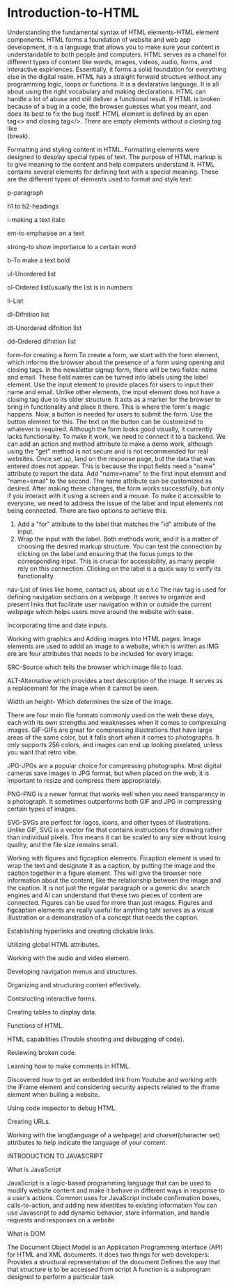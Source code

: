 # Introduction-to-HTML

Understanding the fundamental syntax of HTML elements-HTML element components. 
HTML forms a foundation of website and web app development, it is a language that allows you to make sure your content is understandable to both people and computers.
HTML serves as a chanel for different types of content like words, images, videos, audio, forms, and interactive expiriences. 
Essentially, it forms a solid foundation for everything else in the digital realm.
HTML has a straight forward structure without any programming logic, loops or functions. It is a devlarative language. It is all about using the right vocabulary and making declarations.
HTML can handle a lot of abuse and still deliver a functional result.
If HTML is broken because of a bug in a code, the browser guesses what you meant, and does its best to fix the bug itself. 
HTML element is defined by an open tag<> and closing tag</>. There are empty elements without a closing tag like<br>(break).


Formatting and styling content in HTML.
Formatting elements were designed to desplay special types of text. 
The purpose of HTML markup is to give meaning to the content and help computers understand it. HTML contains several elements for defining text with a special meaning.
These are the different types of elements used to format and style text:

p-paragraph

h1 to h2-headings

i-making a text italic

em-to emphasise on a text

strong-to show importance to a certain word

b-To make a text bold

ul-Unordered list

ol-Ordered list(usually the list is in numbers

li-List

dl-Difnition list

dt-Unordered difnition list

dd-Ordered difnition list

form-for creating a form
To create a form, we start with the form element, which informs the browser about the presence of a form using opening and closing tags. In the newsletter signup form, there will be two fields: name and email. These field names can be turned into labels using the label element. 
Use the input element to provide places for users to input their name and email. Unlike other elements, the input element does not have a closing tag due to its older structure. It acts as a marker for the browser to bring in functionality and place it there. This is where the form's magic happens. 
Now, a button is needed for users to submit the form. Use the button element for this. The text on the button can be customized to whatever is required. Although the form looks good visually, it currently lacks functionality. To make it work, we need to connect it to a backend. We can add an action and method attribute to make a demo work, although using the "get" method is not secure and is not recommended for real websites.
Once set up, land on the response page, but the data that was entered does not appear. This is because the input fields need a "name" attribute to report the data. Add "name=name" to the first input element and "name=email" to the second. The name attribute can be customized as desired. After making these changes, the form works successfully, but only if you interact with it using a screen and a mouse. 
To make it accessible to everyone, we need to address the issue of the label and input elements not being connected. There are two options to achieve this. 
1.	Add a "for" attribute to the label that matches the "id" attribute of the input. 
2.	Wrap the input with the label. 
Both methods work, and it is a matter of choosing the desired markup structure. You can test the connection by clicking on the label and ensuring that the focus jumps to the corresponding input. This is crucial for accessibility, as many people rely on this connection. Clicking on the label is a quick way to verify its functionality. 

nav-List of links like home, contact us, about us e.t.c
The nav tag is used for defining navigation sections on a
webpage. It serves to organize and present links that facilitate
user navigation within or outside the current webpage which helps
users move around the website with ease.



Incorporating time and date inputs.


Working with graphics and Adding images into HTML pages.
Image elements are used to addd an image to a website, which is written as IMG
ere are four attributes that needs to be included for every image:

SRC-Source which tells the browser which image file to load.

ALT-Alternative which provides a text description of the image. It serves as a replacement for the image when it cannot be seen.

Width an height- Which determines the size of the image.

There are four main file formats commonly used on the web these days, each with its own strengths and weaknesses when it comes to compressing images. 
GIF-GIFs are great for compressing illustrations that have large areas of the same color, but it falls short when it comes to photographs. It only supports 256 colors, and images can end up looking pixelated, unless you want that retro vibe. 

JPG-JPGs are a popular choice for compressing photographs. Most digital cameras save images in JPG format, but when placed on the web, it is important to resize and compress them appropriately. 

PNG-PNG is a newer format that works well when you need transparency in a photograph. It sometimes outperforms both GIF and JPG in compressing certain types of images.

SVG-SVGs are perfect for logos, icons, and other types of illustrations. Unlike GIF, SVG is a vector file that contains instructions for drawing rather than individual pixels. This means it can be scaled to any size without losing quality, and the file size remains small. 

Workng with figures and figcaption elements. 
Ficaption element is used to wrap the text and designate it as a caption, by putting the image and the caption together in a figure element. 
This will give the browser nore information about the content, like the relationship between the image and the caption. 
It is not just the regular paragraph or a generic div. search engines and AI can understand that these two pieces of content are connected. 
Figures can be used for more than just images. 
Figures and figcaption elements are really useful for anything taht serves as a visual illustration or a demonstration of a concept that needs the caption. 

Establishing hyperlinks and creating clickable links.

Utilizing global HTML attributes.

Working with the audio and video element.

Developing navigation menus and structures. 

Organizing and structuring content effectively. 

Contsructing interactive forms.

Creating tables to display data.

Functions of HTML.

HTML capabilities (Trouble shooting and debugging of code).

Reviewing broken code.

Learning how to make comments in HTML.

Discovered how to get an embedded link from Youtube and working with the iFrame element and considering security aspects related to the iframe element when builing a website. 

Using code inspector to debug HTML.

Creating URLs.

Working with the lang(language of a webpage) and charset(character set) attributes to help indicate the language of your content.

INTRODUCTION TO JAVASCRIPT

What is JavaScript

JavaScript is a logic-based programming language that can be used to modify website content and make it behave in different ways in response to a user's actions.
Common uses for JavaScript include confirmation boxes, calls-to-action, and adding new identities to existing information
You can use Javascript to add dynamic behavior, store information, and handle requests and responses on a website

What is DOM

The Document Object Model is an Application Programming Interface (API) for HTML and XML documents. It does two things for web developers:
Provides a structural representation of the document
Defines the way that that structure is to be accessed from script
A function is a subprogram designed to perform a particular task
